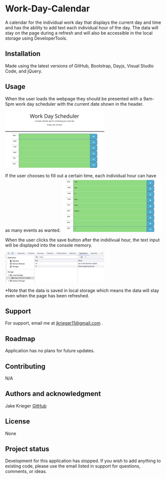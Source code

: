 # Work-Day-Calendar
A calendar for the individual work day that displays the current day and time and has the ability to add text each individual hour of the day. The data will stay on the page during a refresh and will also be accessible in the local storage using DeveloperTools.

## Installation
Made using the latest versions of GitHub, Bootstrap, Dayjs, Visual Studio Code, and jQuery.

## Usage
When the user loads the webpage they should be presented with a 9am-5pm work day scheduler with the current date shown in the header.

![Image of current date displayed](./assets/header.jpeg)

If the user chooses to fill out a certain time, each individual hour can have as many events as wanted.
![Image showing how each text box can be edited for indivdual use](./assets/textBox.jpeg)

When the user clicks the save button after the indidivual hour, the text input will be displayed into the console memory.

![Image shows the data being saved into the local storage via Developer Tools](./assets/applicationMemory.jpeg)

*Note that the data is saved in local storage which means the data will stay even when the page has been refreshed.
## Support
For support, email me at jkrieger11@gmail.com .

## Roadmap
Application has no plans for future updates.

## Contributing
N/A

## Authors and acknowledgment
Jake Krieger 
[GitHub](https://github.com/jkrieger6?tab=repositories "GitHub Home")

## License
None

## Project status
Development for this application has stopped. If you wish to add anything to existing code, please use the email listed in support for questions, comments, or ideas.
